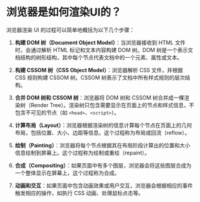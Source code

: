 # 浏览器是如何渲染UI的？

浏览器渲染 UI 的过程可以简单地概括为以下几个步骤：

1. **构建 DOM 树（Document Object Model）**：当浏览器接收到 HTML 文件时，会通过解析 HTML 标记和文本内容构建 DOM 树。DOM 树是一个表示文档结构的树形结构，其中每个节点代表文档中的一个元素、属性或文本。

2. **构建 CSSOM 树（CSS Object Model）**：浏览器解析 CSS 文件，并根据 CSS 规则构建 CSSOM 树。CSSOM 树表示了文档中所有样式规则的层次结构。

3. **合并 DOM 树和 CSSOM 树**：浏览器将 DOM 树和 CSSOM 树合并成一棵渲染树（Render Tree）。渲染树只包含需要显示在页面上的节点和样式信息，不包含不可见的节点（如 `<head>`、`<script>`）。

4. **计算布局（Layout）**：浏览器根据渲染树的信息计算每个节点在页面上的几何布局，包括位置、大小、边距等信息。这个过程称为布局或回流（reflow）。

5. **绘制（Painting）**：浏览器将每个节点根据其在布局阶段计算出的位置和大小信息绘制到屏幕上。这个过程称为绘制或重绘（repaint）。

6. **合成（Compositing）**：如果页面中有多个图层，浏览器会将这些图层合成为一个整体显示在屏幕上，这个过程称为合成。

7. **动画和交互**：如果页面中包含动画效果或用户交互，浏览器会根据相应的事件触发相应的操作，如执行 CSS 动画、处理鼠标点击等。
